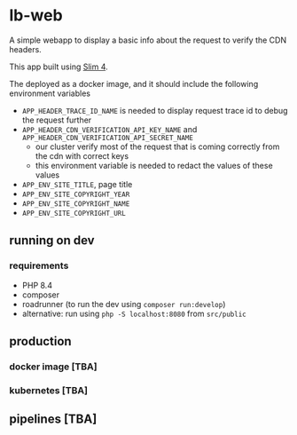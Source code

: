 # lb-web

A simple webapp to display a basic info about the request to verify the CDN headers.

This app built using [Slim 4](https://www.slimframework.com/docs/v4/).

The deployed as a docker image, and it should include the following environment variables

- `APP_HEADER_TRACE_ID_NAME` is needed to display request trace id to debug the request further
- `APP_HEADER_CDN_VERIFICATION_API_KEY_NAME` and `APP_HEADER_CDN_VERIFICATION_API_SECRET_NAME`
  - our cluster verify most of the request that is coming correctly from the cdn with correct keys
  - this environment variable is needed to redact the values of these values
- `APP_ENV_SITE_TITLE`, page title
- `APP_ENV_SITE_COPYRIGHT_YEAR`
- `APP_ENV_SITE_COPYRIGHT_NAME` 
- `APP_ENV_SITE_COPYRIGHT_URL`

## running on dev
### requirements
- PHP 8.4
- composer
- roadrunner (to run the dev using `composer run:develop`)
- alternative: run using `php -S localhost:8080` from `src/public`

## production
### docker image [TBA]

### kubernetes [TBA]


## pipelines [TBA]

